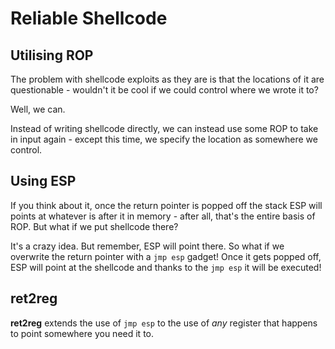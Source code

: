# Reliable Shellcode

## Utilising ROP

The problem with shellcode exploits as they are is that the locations of it are questionable - wouldn't it be cool if we could control where we wrote it to?

Well, we can.

Instead of writing shellcode directly, we can instead use some ROP to take in input again - except this time, we specify the location as somewhere we control.

## Using ESP

If you think about it, once the return pointer is popped off the stack ESP will points at whatever is after it in memory - after all, that's the entire basis of ROP. But what if we put shellcode there?

It's a crazy idea. But remember, ESP will point there. So what if we overwrite the return pointer with a `jmp esp` gadget! Once it gets popped off, ESP will point at the shellcode and thanks to the `jmp esp` it will be executed!

## ret2reg

**ret2reg** extends the use of `jmp esp` to the use of _any_ register that happens to point somewhere you need it to.

